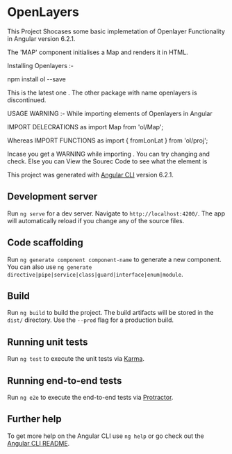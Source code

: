 # OpenLayers
This Project Shocases some basic implemetation of Openlayer Functionality in 
Angular version 6.2.1.

The 'MAP' component initialises a Map and renders it in HTML.

Installing Openlayers :-

npm install ol --save 

This is the latest one . The other package with name openlayers is discontinued.

USAGE WARNING :-
While importing elements of Openlayers in Angular

IMPORT DELECRATIONS as
import Map from 'ol/Map';

Whereas IMPORT FUNCTIONS as
import { fromLonLat } from 'ol/proj';

Incase you get a WARNING while importing . You can try changing and check.
Else you can View the Sourec Code to see what the element is


This project was generated with [Angular CLI](https://github.com/angular/angular-cli) version 6.2.1.

## Development server

Run `ng serve` for a dev server. Navigate to `http://localhost:4200/`. The app will automatically reload if you change any of the source files.

## Code scaffolding

Run `ng generate component component-name` to generate a new component. You can also use `ng generate directive|pipe|service|class|guard|interface|enum|module`.

## Build

Run `ng build` to build the project. The build artifacts will be stored in the `dist/` directory. Use the `--prod` flag for a production build.

## Running unit tests

Run `ng test` to execute the unit tests via [Karma](https://karma-runner.github.io).

## Running end-to-end tests

Run `ng e2e` to execute the end-to-end tests via [Protractor](http://www.protractortest.org/).

## Further help

To get more help on the Angular CLI use `ng help` or go check out the [Angular CLI README](https://github.com/angular/angular-cli/blob/master/README.md).
